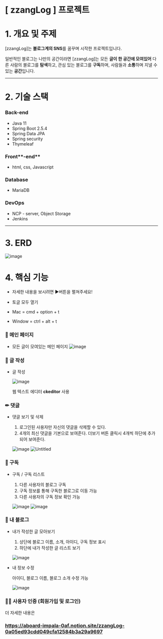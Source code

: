 # [ zzangLog ] 프로젝트

# 1. 개요 및 주제

[zzangLog]는 **블로그계의 SNS**를 꿈꾸며 시작한 프로젝트입니다.

일반적인 블로그는 나만의 공간이라면 [zzangLog]는 모든 **글이 한 공간에 모여있어** 다른 사람의 블로그를 **탐색**하고, 관심 있는 블로그를 **구독**하며, 사람들과 **소통**하며 지낼 수 있는 **공간**입니다.

---

# 2. 기술 스택

### **Back-end**
- Java 11
- Spring Boot 2.5.4
- Spring Data JPA
- Spring security
- Thymeleaf

### Front**-end**
- html, css, Javascript

### Database
- MariaDB

### DevOps
- NCP - server, Object Storage
- Jenkins

---

# 3. ERD
![image](https://user-images.githubusercontent.com/79262461/209148469-b8af88ab-3e8b-4df9-bdb5-83bd9d8364ac.png)

# 4. 핵심 기능

- 자세한 내용을 보시려면 ▶버튼을 펼쳐주세요!

- 토글 모두 열기
- Mac =  cmd + option + t 
- Window =  ctrl + alt + t

### 🎪 메인 페이지

- 모든 글이 모여있는 메인 페이지
![image](https://user-images.githubusercontent.com/79262461/209148954-7e698210-08f4-41de-9526-45fcead839aa.png)
    

### 📃 글 작성

- 글 작성
    
    ![image](https://user-images.githubusercontent.com/79262461/209149164-1d61e28e-f606-4429-a7c6-23d5c65bed6f.png)

    
    웹 텍스트 에디터 **ckeditor** 사용
    

### ✏ 댓글

- 댓글 보기 및 삭제
    1. 로그인된 사용자만 자신의 댓글을 삭제할 수 있다. 
    2. 4개의 최신 댓글을 기본으로 보여준다.
    더보기 버튼 클릭시 4개씩 하단에 추가되어 보여준다.
    
    ![image](https://user-images.githubusercontent.com/79262461/209149292-217f16d5-d29c-4fb4-8146-33b256310340.png)
![Untitled](%5B%20zzangLog%20%5D%20%E1%84%91%E1%85%B3%E1%84%85%E1%85%A9%E1%84%8C%E1%85%A6%E1%86%A8%E1%84%90%E1%85%B3%200a05ed93cdd049cfa12584b3a29a9697/Untitled%203.png)
    

### 💖 구독

- 구독 / 구독 리스트
    1. 다른 사용자의 블로그 구독
    2. 구독 정보를 통해 구독한 블로그로 이동 가능
    3. 다른 사용자의 구독 정보 확인 가능
    
    ![image](https://user-images.githubusercontent.com/79262461/209149342-6ea40a3a-047c-4141-ab8d-9a35b3aac8c1.png)
![image](https://user-images.githubusercontent.com/79262461/209149396-97aebbd6-cab7-42f8-a730-293e550b6734.png)
    

### 🧐 내 블로그

- 내가 작성한 글 모아보기
    1. 상단에 블로그 이름, 소개, 아이디, 구독 정보 표시
    2. 하단에 내가 작성한 글 리스트 보기
    
    ![image](https://user-images.githubusercontent.com/79262461/209149553-d35a7979-1e12-4aa0-ac4f-db37c13c9388.png)

    
- 내 정보 수정
    
    아이디, 블로그 이름, 블로그 소개 수정 가능
    
    ![image](https://user-images.githubusercontent.com/79262461/209149611-70a3a8d3-a9af-4a9b-9219-ae1130b51e66.png)

    

### 👩‍🦰 사용자 인증 (회원가입 및 로그인)


더 자세한 내용은
### https://aboard-impala-0af.notion.site/zzangLog-0a05ed93cdd049cfa12584b3a29a9697

